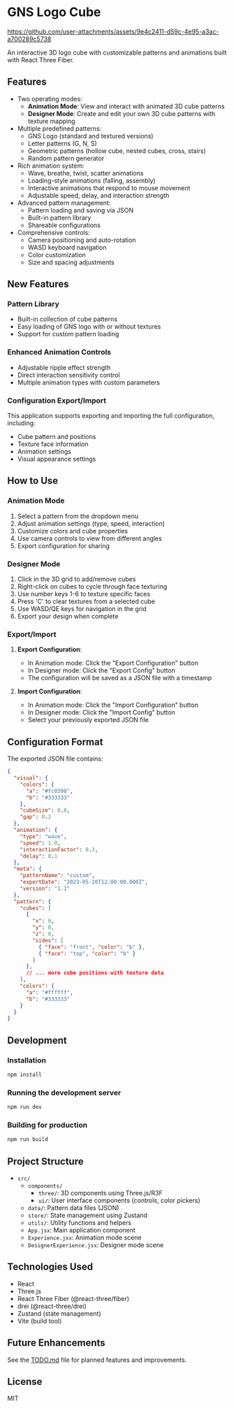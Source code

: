 # GNS Logo Cube

https://github.com/user-attachments/assets/9e4c2411-d59c-4e95-a3ac-a700289c5738


An interactive 3D logo cube with customizable patterns and animations built with React Three Fiber.

## Features

- Two operating modes:
  - **Animation Mode**: View and interact with animated 3D cube patterns
  - **Designer Mode**: Create and edit your own 3D cube patterns with texture mapping
- Multiple predefined patterns:
  - GNS Logo (standard and textured versions)
  - Letter patterns (G, N, S)
  - Geometric patterns (hollow cube, nested cubes, cross, stairs)
  - Random pattern generator
- Rich animation system:
  - Wave, breathe, twist, scatter animations
  - Loading-style animations (falling, assembly)
  - Interactive animations that respond to mouse movement
  - Adjustable speed, delay, and interaction strength
- Advanced pattern management:
  - Pattern loading and saving via JSON
  - Built-in pattern library
  - Shareable configurations
- Comprehensive controls:
  - Camera positioning and auto-rotation
  - WASD keyboard navigation
  - Color customization
  - Size and spacing adjustments

## New Features

### Pattern Library
- Built-in collection of cube patterns
- Easy loading of GNS logo with or without textures
- Support for custom pattern loading

### Enhanced Animation Controls
- Adjustable ripple effect strength
- Direct interaction sensitivity control
- Multiple animation types with custom parameters

### Configuration Export/Import
This application supports exporting and importing the full configuration, including:
- Cube pattern and positions
- Texture face information
- Animation settings
- Visual appearance settings

## How to Use

### Animation Mode
1. Select a pattern from the dropdown menu
2. Adjust animation settings (type, speed, interaction)
3. Customize colors and cube properties
4. Use camera controls to view from different angles
5. Export configuration for sharing

### Designer Mode
1. Click in the 3D grid to add/remove cubes
2. Right-click on cubes to cycle through face texturing
3. Use number keys 1-6 to texture specific faces
4. Press 'C' to clear textures from a selected cube
5. Use WASD/QE keys for navigation in the grid
6. Export your design when complete

### Export/Import

1. **Export Configuration**:
   - In Animation mode: Click the "Export Configuration" button
   - In Designer mode: Click the "Export Config" button
   - The configuration will be saved as a JSON file with a timestamp

2. **Import Configuration**:
   - In Animation mode: Click the "Import Configuration" button
   - In Designer mode: Click the "Import Config" button
   - Select your previously exported JSON file

## Configuration Format

The exported JSON file contains:

```json
{
  "visual": {
    "colors": {
      "a": "#fc0398",
      "b": "#333333"
    },
    "cubeSize": 0.8,
    "gap": 0.2
  },
  "animation": {
    "type": "wave",
    "speed": 1.0,
    "interactionFactor": 0.3,
    "delay": 0.1
  },
  "meta": {
    "patternName": "custom",
    "exportDate": "2023-05-20T12:00:00.000Z",
    "version": "1.1"
  },
  "pattern": {
    "cubes": [
      { 
        "x": 0, 
        "y": 0, 
        "z": 0,
        "sides": [
          { "face": "front", "color": "b" },
          { "face": "top", "color": "b" }
        ]
      },
      // ... more cube positions with texture data
    ],
    "colors": {
      "a": "#ffffff",
      "b": "#333333"
    }
  }
}
```

## Development

### Installation

```bash
npm install
```

### Running the development server

```bash
npm run dev
```

### Building for production

```bash
npm run build
```

## Project Structure

- `src/`
  - `components/`
    - `three/`: 3D components using Three.js/R3F
    - `ui/`: User interface components (controls, color pickers)
  - `data/`: Pattern data files (JSON)
  - `store/`: State management using Zustand
  - `utils/`: Utility functions and helpers
  - `App.jsx`: Main application component
  - `Experience.jsx`: Animation mode scene
  - `DesignerExperience.jsx`: Designer mode scene

## Technologies Used

- React
- Three.js
- React Three Fiber (@react-three/fiber)
- drei (@react-three/drei)
- Zustand (state management)
- Vite (build tool)

## Future Enhancements

See the [TODO.md](./TODO.md) file for planned features and improvements.

## License

MIT

